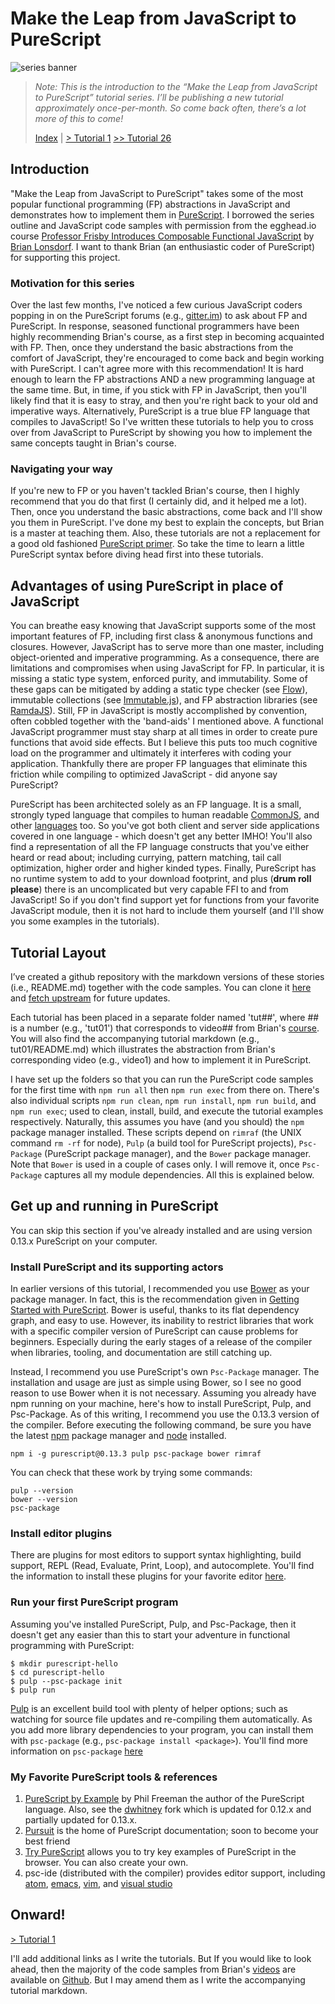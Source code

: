 # Make the Leap from JavaScript to PureScript

![series banner](resources/glitched-abstract.jpg)

> *Note: This is the introduction to the “Make the Leap from JavaScript to PureScript” tutorial series. I’ll be*
> *publishing a new tutorial approximately once-per-month. So come back often, there’s a lot more of this to come!*
>
> [Index](https://github.com/adkelley/javascript-to-purescript/tree/master/md) | [> Tutorial 1](https://github.com/adkelley/javascript-to-purescript/tree/master/tut01) [>> Tutorial 26](https://github.com/adkelley/javascript-to-purescript/tree/master/tut26)

## Introduction

"Make the Leap from JavaScript to PureScript" takes some of the most popular functional programming (FP) abstractions in JavaScript and demonstrates how to implement them in [PureScript](http://www.purescript.org). I borrowed the series outline and JavaScript code samples with permission from the egghead.io course [Professor Frisby Introduces Composable Functional JavaScript](https://egghead.io/courses/professor-frisby-introduces-composable-functional-javascript) by
[Brian Lonsdorf](https://github.com/DrBoolean).  I want to thank Brian (an enthusiastic coder of PureScript) for supporting this project.

### Motivation for this series

Over the last few months, I've noticed a few curious JavaScript coders popping in on the PureScript forums (e.g., [gitter.im](https://gitter.im/purescript/purescript)) to ask about FP and PureScript.  In response, seasoned functional programmers have been highly recommending Brian's course, as a first step in becoming acquainted with FP. Then, once they understand the basic abstractions from the comfort of JavaScript, they're encouraged to come back and begin working with PureScript.  I can't agree more with this recommendation!  It is hard enough to learn the FP abstractions AND a new programming language at the same time.  But, in time, if you stick with FP in JavaScript, then you'll likely find that it is easy to stray, and then you're right back to your old and imperative ways. Alternatively, PureScript is a true blue FP language that compiles to JavaScript!  So I've written these tutorials to help you to cross over from JavaScript to PureScript by showing you how to implement the same concepts taught in Brian's course.

### Navigating your way

If you're new to FP or you haven't tackled Brian's course, then I highly recommend that you do that first (I certainly did, and it helped me a lot). Then, once you understand the basic abstractions, come back and I'll show you them in PureScript. I've done my best to explain the concepts, but Brian is a master at teaching them.  Also, these tutorials are not a replacement for a good old fashioned [PureScript primer](https://leanpub.com/purescript). So take the time to learn a little PureScript syntax before diving head first into these tutorials.

## Advantages of using PureScript in place of JavaScript

You can breathe easy knowing that JavaScript supports some of the most important features of FP, including first class & anonymous functions and closures.  However, JavaScript has to serve more than one master, including object-oriented and imperative programming.  As a consequence, there are limitations and compromises when using JavaScript for FP. In particular, it is missing a static type system, enforced purity, and immutability.  Some of these gaps can be mitigated by adding a static type checker (see [Flow](https://github.com/facebook/flow)), immutable collections (see [Immutable.js](https://facebook.github.io/immutable-js/)), and FP abstraction libraries (see [RamdaJS](http://ramdajs.com)). Still, FP in JavaScript is mostly accomplished by convention, often cobbled together with the 'band-aids' I mentioned above. A functional JavaScript programmer must stay sharp at all times in order to create pure functions that avoid side effects.  But I believe this puts too much cognitive load on the programmer and ultimately it interferes with coding your application.  Thankfully there are proper FP languages that eliminate this friction while compiling to optimized JavaScript - did anyone say PureScript?

PureScript has been architected solely as an FP language. It is a small, strongly typed language that compiles to human readable [CommonJS](https://en.wikipedia.org/wiki/CommonJS), and other [languages](https://github.com/andyarvanitis/purescript-native) too. So you've got both client and server side applications covered in one language - which doesn't get any better IMHO!  You'll also find a representation of all the FP language constructs that you've either heard or read about; including currying, pattern matching, tail call optimization, higher order and higher kinded types.  Finally, PureScript has no runtime system to add to your download footprint, and plus (**drum roll please**) there is an uncomplicated but very capable FFI to and from JavaScript! So if you don't find support yet for functions from your favorite JavaScript module, then it is not hard to include them yourself (and I'll show you some examples in the tutorials).

## Tutorial Layout

I’ve created a github repository with the markdown versions of these stories (i.e., README.md) together with the code samples. You can clone it [here](https://github.com/adkelley/javascript-to-purescript) and [fetch upstream](https://help.github.com/articles/syncing-a-fork/) for future updates.

Each tutorial has been placed in a separate folder named 'tut##', where ## is a number (e.g., 'tut01') that corresponds to video## from Brian's [course](https://egghead.io/courses/professor-frisby-introduces-composable-functional-javascript). You will also find the accompanying tutorial markdown (e.g., tut01/README.md) which illustrates the abstraction from Brian's corresponding video (e.g., video1) and how to implement it in PureScript.

I have set up the folders so that you can run the PureScript code samples for the first time with `npm run all` then `npm run exec` from there on. There's also individual scripts `npm run clean`, `npm run install`, `npm run build`, and `npm run exec`; used to clean, install, build, and execute the tutorial examples respectively. Naturally, this assumes you have (and you should) the `npm` package manager installed. These scripts depend on `rimraf` (the UNIX command `rm -rf` for node), `Pulp` (a build tool for PureScript projects), `Psc-Package` (PureScript package manager), and the `Bower` package manager.  Note that `Bower` is used in a couple of cases only. I will remove it, once `Psc-Package` captures all my module dependencies.  All this is explained below.

## Get up and running in PureScript

You can skip this section if you've already installed and are using version 0.13.x PureScript on your computer.

### Install PureScript and its supporting actors
In earlier versions of this tutorial, I recommended you use [Bower](https://bower.io) as your package manager.  In fact, this is the recommendation given in [Getting Started with PureScript](http://www.purescript.org/learn/getting-started/).  Bower is useful, thanks to its flat dependency graph, and easy to use. However, its inability to restrict libraries that work with a specific compiler version of PureScript can cause problems for beginners.  Especially during the early stages of a release of the compiler when libraries, tooling, and documentation are still catching up.  

 Instead, I recommend you use PureScript's own `Psc-Package` manager. The installation and usage are just as simple using Bower, so I see no good reason to use Bower when it is not necessary.  Assuming you already have npm running on your machine, here's how to install PureScript, Pulp, and Psc-Package.  As of this writing, I recommend you use the 0.13.3 version of the compiler.  Before executing the following command, be sure you have the latest [npm](https://www.npmjs.com/) package manager and [node](https://nodejs.org/en/) installed.
```
npm i -g purescript@0.13.3 pulp psc-package bower rimraf
```
You can check that these work by trying some commands:
```
pulp --version
bower --version
psc-package
```

### Install  editor plugins
There are plugins for most editors to support syntax highlighting, build support, REPL (Read, Evaluate, Print, Loop), and autocomplete.  You'll find the information to install these plugins for your favorite editor [here](https://github.com/purescript/documentation/blob/master/ecosystem/Editor-and-tool-support.md).

### Run your first PureScript program

Assuming you've installed PureScript, Pulp, and Psc-Package, then it doesn't get any easier than this to start your adventure in functional programming with PureScript:

```
$ mkdir purescript-hello
$ cd purescript-hello
$ pulp --psc-package init
$ pulp run
```
[Pulp](https://github.com/bodil/pulp) is an excellent build tool with plenty of helper options; such as watching for source file updates and re-compiling them automatically. As you add more library dependencies to your program, you can install them with `psc-package` (e.g., `psc-package install <package>`).  You'll find more information on `psc-package`  [here](https://github.com/purescript/psc-package) 


### My Favorite PureScript tools & references

1. [PureScript by Example](https://leanpub.com/purescript/) by Phil Freeman the author of the PureScript language.  Also, see the [dwhitney](https://github.com/dwhitney/purescript-book) fork which is updated for 0.12.x and partially updated for 0.13.x.
2. [Pursuit](https://pursuit.purescript.org) is the home of PureScript documentation; soon to become your best friend
3. [Try PureScript](http://try.purescript.org/) allows you to try key examples of PureScript in the browser.  You can also create your own.
4. psc-ide (distributed with the compiler) provides editor support, including [atom](https://github.com/nwolverson/atom-ide-purescript), [emacs]( https://github.com/epost/psc-ide-emacs), [vim](https://github.com/FrigoEU/psc-ide-vim), and [visual studio]( https://github.com/nwolverson/vscode-ide-purescript)

## Onward!

[> Tutorial 1](https://github.com/adkelley/javascript-to-purescript/tree/master/tut01)

I'll add additional links as I write the tutorials. But If you would like to look ahead, then the majority of the code samples from Brian's [videos](https://egghead.io/courses/professor-frisby-introduces-composable-functional-javascript) are available on [Github](https://github.com/adkelley/javascript-to-purescript). But I may amend them as I write the accompanying tutorial markdown.  
